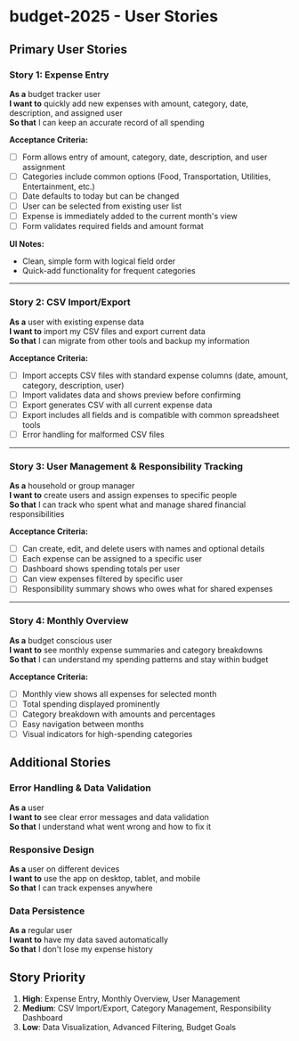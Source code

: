# budget-2025 - User Stories

## Primary User Stories

### Story 1: Expense Entry
**As a** budget tracker user  
**I want to** quickly add new expenses with amount, category, date, description, and assigned user  
**So that** I can keep an accurate record of all spending

**Acceptance Criteria:**
- [ ] Form allows entry of amount, category, date, description, and user assignment
- [ ] Categories include common options (Food, Transportation, Utilities, Entertainment, etc.)
- [ ] Date defaults to today but can be changed
- [ ] User can be selected from existing user list
- [ ] Expense is immediately added to the current month's view
- [ ] Form validates required fields and amount format

**UI Notes:**
- Clean, simple form with logical field order
- Quick-add functionality for frequent categories

---

### Story 2: CSV Import/Export  
**As a** user with existing expense data  
**I want to** import my CSV files and export current data  
**So that** I can migrate from other tools and backup my information

**Acceptance Criteria:**
- [ ] Import accepts CSV files with standard expense columns (date, amount, category, description, user)
- [ ] Import validates data and shows preview before confirming
- [ ] Export generates CSV with all current expense data
- [ ] Export includes all fields and is compatible with common spreadsheet tools
- [ ] Error handling for malformed CSV files

---

### Story 3: User Management & Responsibility Tracking
**As a** household or group manager  
**I want to** create users and assign expenses to specific people  
**So that** I can track who spent what and manage shared financial responsibilities

**Acceptance Criteria:**
- [ ] Can create, edit, and delete users with names and optional details
- [ ] Each expense can be assigned to a specific user
- [ ] Dashboard shows spending totals per user
- [ ] Can view expenses filtered by specific user
- [ ] Responsibility summary shows who owes what for shared expenses

---

### Story 4: Monthly Overview
**As a** budget conscious user  
**I want to** see monthly expense summaries and category breakdowns  
**So that** I can understand my spending patterns and stay within budget

**Acceptance Criteria:**
- [ ] Monthly view shows all expenses for selected month
- [ ] Total spending displayed prominently
- [ ] Category breakdown with amounts and percentages
- [ ] Easy navigation between months
- [ ] Visual indicators for high-spending categories

## Additional Stories

### Error Handling & Data Validation
**As a** user  
**I want to** see clear error messages and data validation  
**So that** I understand what went wrong and how to fix it

### Responsive Design
**As a** user on different devices  
**I want to** use the app on desktop, tablet, and mobile  
**So that** I can track expenses anywhere

### Data Persistence
**As a** regular user  
**I want to** have my data saved automatically  
**So that** I don't lose my expense history

## Story Priority
1. **High**: Expense Entry, Monthly Overview, User Management
2. **Medium**: CSV Import/Export, Category Management, Responsibility Dashboard  
3. **Low**: Data Visualization, Advanced Filtering, Budget Goals